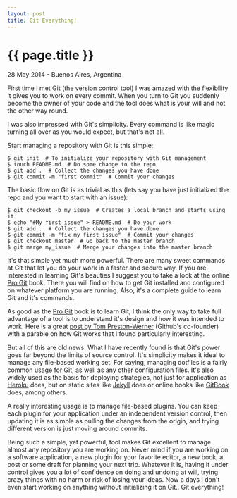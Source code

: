 ```yaml
---
layout: post
title: Git Everything!
---
```


{{ page.title }}
================

<p class="meta">28 May 2014 - Buenos Aires, Argentina</p>

First time I met Git (the version control tool) I was amazed with the flexibility it gives you to work on every commit. When you turn to Git you suddenly become the owner of your code and the tool does what is your will and not the other way round.

I was also impressed with Git's simplicity. Every command is like magic turning all over as you would expect, but that's not all.

Start managing a repository with Git is this simple:

```
$ git init  # To initialize your repository with Git management
$ touch README.md  # Do some change to the repo
$ git add .  # Collect the changes you have done
$ git commit -m "first commit"  # Commit your changes

```

The basic flow on Git is as trivial as this (lets say you have just initialized the repo and you want to start with an issue):

```
$ git checkout -b my_issue  # Creates a local branch and starts using it
$ echo "#My first issue" > README.md  # Do your work
$ git add .  # Collect the changes you have done
$ git commit -m "fix my first issue"  # Commit your changes
$ git checkout master  # Go back to the master branch
$ git merge my_issue  # Merge your changes into the master branch

```

It's that simple yet much more powerful. There are many sweet commands at Git that let you do your work in a faster and secure way. If you are interested in learning Git's beauties I suggest you to take a look at the online [Pro Git](http://www.git-scm.com/book) book. There you will find on how to get Git installed and configured on whatever platform you are running. Also, it's a complete guide to learn Git and it's commands.

As good as the [Pro Git](http://www.git-scm.com/book) book is to learn Git, I think the only way to take full advantage of a tool is to understand it's design and how it was intended to work. Here is a great [post by Tom Preston-Werner](http://tom.preston-werner.com/2009/05/19/the-git-parable.html) (Github's co-founder) with a parable on how Git works that I found particularly interesting.

But all of this are old news. What I have recently found is that Git's power goes far beyond the limits of source control. It's simplicity makes it ideal to manage any file-based working set. For saying, managing dotfiles is a fairly common usage for Git, as well as any other configuration files. It's also widely used as the basis for deploying strategies, not just for application as [Heroku](https://www.heroku.com/) does, but on static sites like [Jekyll](http://jekyllrb.com/) does or online books like [GitBook](https://www.gitbook.io/) does, among others.

A really interesting usage is to manage file-based plugins. You can keep each plugin for your application under an independent version control, then updating it is as simple as pulling the changes from the origin, and trying different version is just moving around commits.

Being such a simple, yet powerful, tool makes Git excellent to manage almost any repository you are working on. Never mind if you are working on a software application, a new plugin for your favorite editor, a new book, a post or some draft for planning your next trip. Whatever it is, having it under control gives you a lot of confidence on doing and undoing at will, trying crazy things with no harm or risk of losing your ideas. Now a days I don't even start working on anything without initializing it on Git.. Git everything!